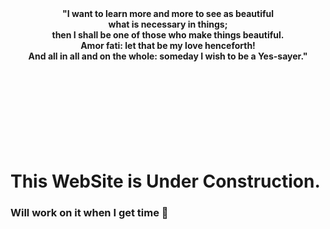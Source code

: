 <head>
<link rel="apple-touch-icon" sizes="57x57" href="favicon/apple-icon-57x57.png">
<link rel="apple-touch-icon" sizes="60x60" href="favicon/apple-icon-60x60.png">
<link rel="apple-touch-icon" sizes="72x72" href="favicon/apple-icon-72x72.png">
<link rel="apple-touch-icon" sizes="76x76" href="favicon/apple-icon-76x76.png">
<link rel="apple-touch-icon" sizes="114x114" href="favicon/apple-icon-114x114.png">
<link rel="apple-touch-icon" sizes="120x120" href="favicon/apple-icon-120x120.png">
<link rel="apple-touch-icon" sizes="144x144" href="favicon/apple-icon-144x144.png">
<link rel="apple-touch-icon" sizes="152x152" href="favicon/apple-icon-152x152.png">
<link rel="apple-touch-icon" sizes="180x180" href="favicon/apple-icon-180x180.png">
<link rel="icon" type="image/png" sizes="192x192"  href="favicon/android-icon-192x192.png">
<link rel="icon" type="image/png" sizes="32x32" href="favicon/favicon-32x32.png">
<link rel="icon" type="image/png" sizes="96x96" href="favicon/favicon-96x96.png">
<link rel="icon" type="image/png" sizes="16x16" href="favicon/favicon-16x16.png">
<link rel="shortcut icon" type="image/png" href="favicon/favicon-32x32.png">  
</head>





<div align="center"><b>"I want to learn more and more to see as beautiful</b></div>
<div align="center"><b>what is necessary in things;</b></div>
<div align="center"><b>then I shall be one of those who make things beautiful.</b></div>
<div align="center"><b>Amor fati: let that be my love henceforth!</b></div>
<div align="center"><b>And all in all and on the whole: someday I wish to be a Yes-sayer."</b></div>
<br>
<br>
<br>
<br>
<br>
<br>
<br>
<br>




# This WebSite is Under Construction.
### Will work on it when I get time 🥱
<br>
<br>

















